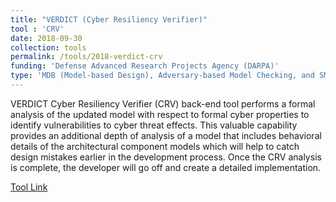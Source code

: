```yaml
---
title: "VERDICT (Cyber Resiliency Verifier)"
tool : 'CRV'
date: 2018-09-30
collection: tools
permalink: /tools/2018-verdict-crv
funding: 'Defense Advanced Research Projects Agency (DARPA)'
type: 'MDB (Model-based Design), Adversary-based Model Checking, and SMT'
---
```

VERDICT Cyber Resiliency Verifier (CRV) back-end tool performs a formal analysis of the updated model with respect to formal cyber properties to identify vulnerabilities to cyber threat effects. This valuable capability provides an additional depth of analysis of a model that includes behavioral details of the architectural component models which will help to catch design mistakes earlier in the development process. Once the CRV analysis is complete, the developer will go off and create a detailed implementation.

[Tool Link](https://github.com/ge-high-assurance/VERDICT/)
